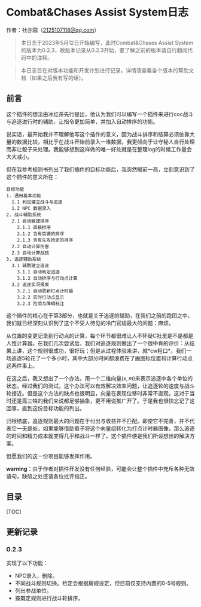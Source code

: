 # Combat&Chases Assist System日志

作者：社亦园（2125107118@qq.com）

>本日志于2023年5月12日开始编写，此时Combat&Chases Assist System的版本为0.2.3，故版本记录从0.2.3开始，要了解之前的版本请自行翻阅代码中的注释。

>本日志旨在对版本功能和开发计划进行记录，详情请查看各个版本的帮助文档（如果之后我有写的话）。

## 前言
这个插件的想法由冰红茶先行提出，他认为我们可以编写一个插件来进行coc战斗与追逐进行时的辅助，让指令更加简单，并加入自动排序的功能。

说实话，最开始我并不理解他写这个插件的意义，因为战斗排序和结算必须依靠大量的数据比较，相比于在战斗开始前录入一堆数据，我更倾向于让守秘人自行处理而非让骰子来处理。我能够想到这样做的唯一好处就是在整理log的时候工作量会大大减小。

但在我参考规则书列出了我们插件的目标功能后，我突然眼前一亮，立刻意识到了这个插件的意义所在：

```
目标功能
1. 通用基本功能
  1.1 判定建立战斗与追逐
  1.2 NPC 数据录入
2. 战斗辅助系统
  2.1 自动敏捷排序
    2.1.1 直接排序
    2.1.2 含有突袭的排序
    2.1.3 含有先攻检定的排序
  2.2 自动计算伤害
  2.3 自动计算战技
3. 追逐辅助系统
  3.1 辅助建立追逐
    3.1.1 自动判定追逐
    3.1.2 自动排序与行动点计算
  3.2 追逐实况报表
    3.2.1 自动更新打点计时器
    3.2.2 实时行动点显示
    3.2.3 险境与障碍标注
```

这个插件的核心在于第3部分，也就是关于追逐的辅助，在我们之前的跑团之中，我们就已经深刻认识到了这个不受人待见的冷门官规最大的问题：麻烦。

从位置的变更记录到行动点的计算，每个环节都很难让人不怀疑C社里是不是都是人性计算器。在我们几次尝试后，我们对追逐规则做出了一个很中肯的评价：从结果上讲，这个规则很成功，很好玩；但是从过程体验来讲，就\*cw粗口\*。我们一场追逐5轮花了一个多小时，其中大部分时间都浪费在了画图标位置和计算行动点这两件事上。

在这之后，我又想出了一个办法，用一个二维向量$(x,m)$来表示追逐中各个单位的状态，经过我们的测试，这个办法可以有效解决效率问题，让追逐轮的速度与战斗轮接近。但是这个方法的缺点也很明显，向量在表现位移时非常不直观，这对于当时还是高三牲的我们来说都足够抽象，更不用说推广开了。于是我也很快忘记了这回事，直到这份目标功能的列出。

归根结底，追逐规则最大的问题在于付出与收益并不匹配。即使它不完善，并不代表它一无是处，如果能够借助骰子将这个向量组转化为打点计时器图像，那么追逐的时间和精力成本就变得几乎和战斗一样了。这个插件便是我们所设想出的解决方案。

但愿我们的这一份项目能够发挥作用。

**warning**：由于作者对插件开发没有任何经验，可能会让整个插件中充斥各种无效语句，缺陷之处还请各位批评指正。

## 目录

[TOC]

## 更新记录

### 0.2.3

实现了以下功能：
- NPC录入，删除。
- 不同战斗规则切换。检定会根据房规设定，但目前仅支持内置的0-5号规则。
- 列出参战单位。
- 按既定规则进行战斗轮排序。
